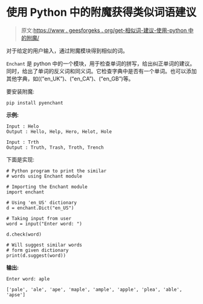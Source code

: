 # 使用 Python 中的附魔获得类似词语建议

> 原文:[https://www . geesforgeks . org/get-相似词-建议-使用-python 中的附魔/](https://www.geeksforgeeks.org/get-similar-words-suggestion-using-enchant-in-python/)

对于给定的用户输入，通过附魔模块得到相似的词。

`Enchant` 是 python 中的一个模块，用于检查单词的拼写，给出纠正单词的建议。同时，给出了单词的反义词和同义词。它检查字典中是否有一个单词。也可以添加其他字典，如((“en_UK”)、(“en_CA”)、(“en_GB”)等。

要安装附魔:

```
pip install pyenchant
```

**示例:**

```
Input : Helo
Output : Hello, Help, Hero, Helot, Hole

Input : Trth
Output : Truth, Trash, Troth, Trench

```

下面是实现:

```
# Python program to print the similar
# words using Enchant module

# Importing the Enchant module
import enchant

# Using 'en_US' dictionary
d = enchant.Dict("en_US")

# Taking input from user
word = input("Enter word: ")

d.check(word)

# Will suggest similar words
# form given dictionary
print(d.suggest(word))
```

**输出:**

```
Enter word: aple

['pale', 'ale', 'ape', 'maple', 'ample', 'apple', 'plea', 'able', 'apse']

```